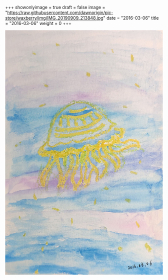 +++
showonlyimage = true 
draft = false 
image = "https://raw.githubusercontent.com/dawnorigin/pic-store/waxberry/img/IMG_20190909_213848.jpg" 
date = "2016-03-06" 
title = "2016-03-06" 
weight = 0 
+++ 

![drawing](https://raw.githubusercontent.com/dawnorigin/pic-store/waxberry/img/IMG_20190909_213848.jpg)  
